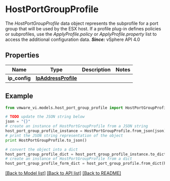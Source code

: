 # HostPortGroupProfile

The *HostPortGroupProfile* data object represents the subprofile for a port group that will be used by the ESX host.  If a profile plug-in defines policies or subprofiles, use the *ApplyProfile.policy* or *ApplyProfile.property* list to access the additional configuration data.  ***Since:*** vSphere API 4.0 

## Properties
Name | Type | Description | Notes
------------ | ------------- | ------------- | -------------
**ip_config** | [**IpAddressProfile**](IpAddressProfile.md) |  | 

## Example

```python
from vmware_vi.models.host_port_group_profile import HostPortGroupProfile

# TODO update the JSON string below
json = "{}"
# create an instance of HostPortGroupProfile from a JSON string
host_port_group_profile_instance = HostPortGroupProfile.from_json(json)
# print the JSON string representation of the object
print HostPortGroupProfile.to_json()

# convert the object into a dict
host_port_group_profile_dict = host_port_group_profile_instance.to_dict()
# create an instance of HostPortGroupProfile from a dict
host_port_group_profile_form_dict = host_port_group_profile.from_dict(host_port_group_profile_dict)
```
[[Back to Model list]](../README.md#documentation-for-models) [[Back to API list]](../README.md#documentation-for-api-endpoints) [[Back to README]](../README.md)



